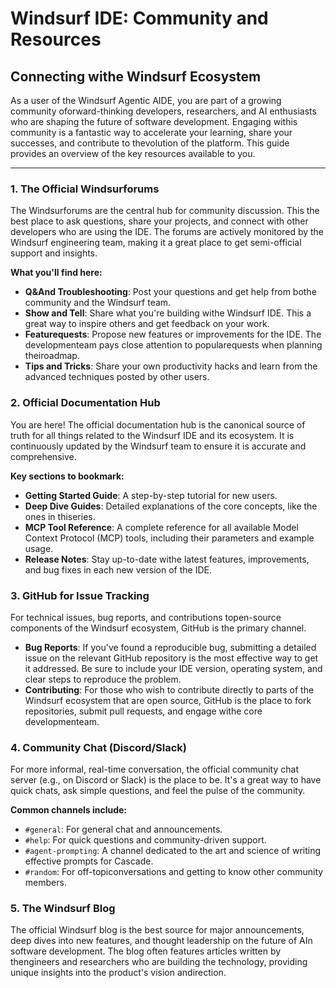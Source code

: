 # Windsurf IDE: Community and Resources

## Connecting withe Windsurf Ecosystem

As a user of the Windsurf Agentic AIDE, you are part of a growing community oforward-thinking developers, researchers, and AI enthusiasts who are shaping the future of software development. Engaging withis community is a fantastic way to accelerate your learning, share your successes, and contribute to thevolution of the platform. This guide provides an overview of the key resources available to you.

--- 

### 1. The Official Windsurforums

The Windsurforums are the central hub for community discussion. This the best place to ask questions, share your projects, and connect with other developers who are using the IDE. The forums are actively monitored by the Windsurf engineering team, making it a great place to get semi-official support and insights.

**What you'll find here:**
-   **Q&And Troubleshooting**: Post your questions and get help from bothe community and the Windsurf team.
-   **Show and Tell**: Share what you're building withe Windsurf IDE. This a great way to inspire others and get feedback on your work.
-   **Featurequests**: Propose new features or improvements for the IDE. The developmenteam pays close attention to popularequests when planning theiroadmap.
-   **Tips and Tricks**: Share your own productivity hacks and learn from the advanced techniques posted by other users.

### 2. Official Documentation Hub

You are here! The official documentation hub is the canonical source of truth for all things related to the Windsurf IDE and its ecosystem. It is continuously updated by the Windsurf team to ensure it is accurate and comprehensive.

**Key sections to bookmark:**
-   **Getting Started Guide**: A step-by-step tutorial for new users.
-   **Deep Dive Guides**: Detailed explanations of the core concepts, like the ones in thiseries.
-   **MCP Tool Reference**: A complete reference for all available Model Context Protocol (MCP) tools, including their parameters and example usage.
-   **Release Notes**: Stay up-to-date withe latest features, improvements, and bug fixes in each new version of the IDE.

### 3. GitHub for Issue Tracking

For technical issues, bug reports, and contributions topen-source components of the Windsurf ecosystem, GitHub is the primary channel.

-   **Bug Reports**: If you've found a reproducible bug, submitting a detailed issue on the relevant GitHub repository is the most effective way to get it addressed. Be sure to include your IDE version, operating system, and clear steps to reproduce the problem.
-   **Contributing**: For those who wish to contribute directly to parts of the Windsurf ecosystem that are open source, GitHub is the place to fork repositories, submit pull requests, and engage withe core developmenteam.

### 4. Community Chat (Discord/Slack)

For more informal, real-time conversation, the official community chat server (e.g., on Discord or Slack) is the place to be. It's a great way to have quick chats, ask simple questions, and feel the pulse of the community.

**Common channels include:**
-   `#general`: For general chat and announcements.
-   `#help`: For quick questions and community-driven support.
-   `#agent-prompting`: A channel dedicated to the art and science of writing effective prompts for Cascade.
-   `#random`: For off-topiconversations and getting to know other community members.

### 5. The Windsurf Blog

The official Windsurf blog is the best source for major announcements, deep dives into new features, and thought leadership on the future of AIn software development. The blog often features articles written by thengineers and researchers who are building the technology, providing unique insights into the product's vision andirection.



